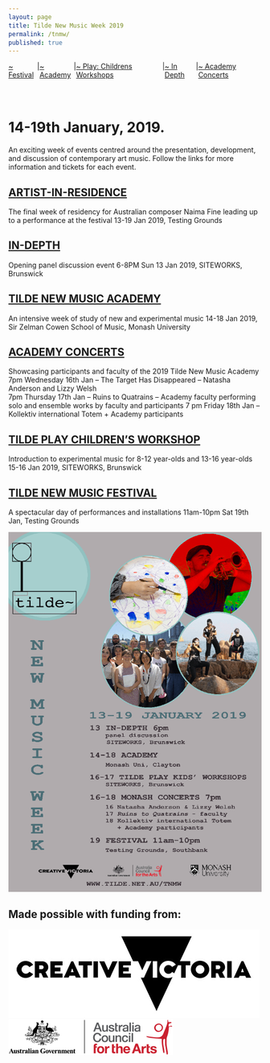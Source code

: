 ```yaml
---
layout: page
title: Tilde New Music Week 2019
permalink: /tnmw/
published: true
---
```


<style type="text/css">
.TNMW_nav {
  display: inline-flex;
  justify-content: space-between;
  width: 100%;
  margin-bottom: 40px;
}
@media only screen and (max-width: 800px) {
  .TNMW_nav {
    display: inline-grid;
  }
  .TNMW_nav a, .TNMW_nav span {
      margin-bottom: 5px;
  }
}
</style>

<div class="TNMW_nav">
  <a href="/festival">~ Festival</a>
  <span>|</span>
  <a href="/academy">~ Academy</a>
  <span>|</span>
  <a href="/play">~ Play: Childrens Workshops</a>
  <span>|</span>
  <a href="/indepth">~ In Depth</a>
  <span>|</span>
  <a href="/monash">~ Academy Concerts</a>
</div>

# 14-19th January, 2019.

An exciting week of events centred around the presentation, development, and discussion of contemporary art music. Follow the links for more information and tickets for each event.

## [ARTIST-IN-RESIDENCE](/air)
The final week of residency for Australian composer Naima Fine leading up to a performance at the festival
13-19 Jan 2019, Testing Grounds

## [IN-DEPTH](/indepth)
Opening panel discussion event 
6-8PM Sun 13 Jan 2019, SITEWORKS, Brunswick

## [TILDE NEW MUSIC ACADEMY](/academy)
An intensive week of study of new and experimental music
14-18 Jan 2019, Sir Zelman Cowen School of Music, Monash University

## [ACADEMY CONCERTS](/monash)
Showcasing participants and faculty of the 2019 Tilde New Music Academy<br />
7pm Wednesday 16th Jan – The Target Has Disappeared – Natasha Anderson and Lizzy Welsh<br />
7pm Thursday 17th Jan – Ruins to Quatrains – Academy faculty performing solo and ensemble works by faculty and participants
7 pm Friday 18th Jan – Kollektiv international Totem + Academy participants<br />
<script async defer src="https://www.trybooking.com/widget.js"></script>
<div class="tryb-widget" data-type="buttonWidget" data-eid="457232" data-showlogo="False" data-text="Get Tickets"></div>

## [TILDE PLAY CHILDREN’S WORKSHOP](/play)
Introduction to experimental music for 8-12 year-olds and 13-16 year-olds
15-16 Jan 2019, SITEWORKS, Brunswick
<script async defer src="https://www.trybooking.com/widget.js"></script>
<div class="tryb-widget" data-type="buttonWidget" data-eid="455676" data-showlogo="False" data-text="Get Tickets"></div>
<script async defer src="https://www.trybooking.com/widget.js"></script>
<div class="tryb-widget" data-type="buttonWidget" data-eid="455677" data-showlogo="False" data-text="Get Tickets"></div>
<script async defer src="https://www.trybooking.com/widget.js"></script>
<div class="tryb-widget" data-type="buttonWidget" data-eid="455680" data-showlogo="False" data-text="Get Tickets"></div>

## [TILDE NEW MUSIC FESTIVAL](/festival)
A spectacular day of performances and installations
11am-10pm Sat 19th Jan, Testing Grounds
<script async defer src="https://www.trybooking.com/widget.js"></script>
<div class="tryb-widget" data-type="buttonWidget" data-eid="457318" data-showlogo="False" data-text="Get Tickets"></div>

![TNMW](/assets/img/TNMW_2-scaled.png)

## Made possible with funding from:

![Creative Vic Logo](/assets/img/CreativeVictoriaLogo_lores.jpg)
<br />
![Australia Council Logo](/assets/img/aca_logo_horizontal_small_rgb-54322b14eed17.png)
<br />
